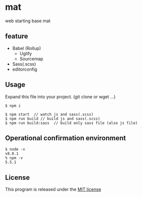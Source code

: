 # mat
web starting base mat

## feature

- Babel (Rollup)
    - Uglify
    - Sourcemap
- Sass(.scss)
- editorconfig

## Usage
Expand this file into your project. (git clone or wget ...)

```
$ npm i

$ npm start  // watch js and sass(.scss)
$ npm run build // build js and sass(.scss)
$ npm run build:sass  // build only sass file (also js file)
```


## Operational confirmation environment

```
$ node -v
v8.8.1
% npm -v
5.5.1
```

## License
This program is released under the [MIT license](https://opensource.org/licenses/MIT)
